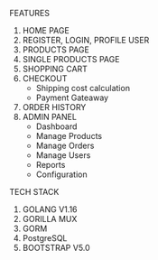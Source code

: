 FEATURES

   1. HOME PAGE
   2. REGISTER, LOGIN, PROFILE USER
   3. PRODUCTS PAGE
   4. SINGLE PRODUCTS PAGE
   5. SHOPPING CART
   6. CHECKOUT
      - Shipping cost calculation
      - Payment Gateaway
   7. ORDER HISTORY
   8. ADMIN PANEL
      - Dashboard
      - Manage Products
      - Manage Orders
      - Manage Users
      - Reports
      - Configuration


TECH STACK

   1. GOLANG V1.16
   2. GORILLA MUX 
   3. GORM 
   4. PostgreSQL
   5. BOOTSTRAP V5.0